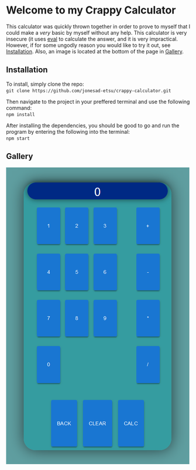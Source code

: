 # Welcome to my Crappy Calculator

This calculator was quickly thrown together in order to prove to myself that I could make a <em>very</em> basic by myself without any help. This calculator is very insecure (it uses [eval](https://24ways.org/2005/dont-be-eval/) to calculate the answer, and it is very impractical. However, if for some ungodly reason you would like to try it out, see [Installation](#installation). Also, an image is located at the bottom of the page in [Gallery](#gallery).

## Installation
To install, simply clone the repo: <br/>
`git clone https://github.com/jonesad-etsu/crappy-calculator.git`

Then navigate to the project in your preffered terminal and use the following command: <br/>
`npm install`

After installing the dependencies, you should be good to go and run the program by entering the following into the terminal: <br/>
`npm start`

## Gallery
<img align='center' src='images/calculator.png' href='A very useless calculator' />
